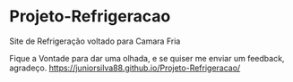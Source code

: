 # Projeto-Refrigeracao
 Site de Refrigeração voltado para Camara Fria

Fique a Vontade para dar uma olhada, e se quiser me enviar um feedback, agradeço. 
https://juniorsilva88.github.io/Projeto-Refrigeracao/
